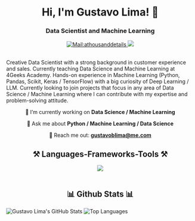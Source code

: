 <h1 align="center">Hi, I'm Gustavo Lima! 👋</h1>

<h3 align="center">Data Scientist and Machine Learning</h3>


<div align="center"> 
  <a href="mailto:gustavoblima@me.com">
    <img src="https://img.shields.io/badge/-Mail-white?style=for-the-badge&logo=gmail&logoColor=white&logoColor=white&link=gustavoblima@me.com"alt="Mail:athousanddetails">
  </a>
  <a href="https://www.linkedin.com/in/gustavoborgeslima/" target="_blank">
    <img src="https://img.shields.io/badge/LinkedIn-0077B5?style=for-the-badge&logo=linkedin&logoColor=white" target="_blank" />
  </a>
</div>

<br> 

Creative Data Scientist with a strong background in customer experience and sales. Currently teaching Data Science and Machine Learning at 4Geeks Academy. Hands-on experience in Machine Learning (Python, Pandas, Scikit, Keras / TensorFlow) with a big curiosity of Deep Learning / LLM. Currently looking to join projects that focus in any area of Data Science / Machine Learning where I can contribute with my expertise and problem-solving attitude.

<div align="center">
 
🔭 I’m currently working on **Data Science / Machine Learning**
 
💬 Ask me about **Python / Machine Learning / Data Science**

📧 Reach me out: **gustavoblima@me.com**

 </div>

<h2 align="center">⚒️ Languages-Frameworks-Tools ⚒️</h2>
<div align="center">
    <img src="https://skillicons.dev/icons?i=python,flask,mysql,git,fastapi,tensorflow,sklearn,pytorch,opencv,github,vscode" />
</div>

<br/>

<h2 align="center">📊 Github Stats 📊</h2>

![Gustavo Lima's GitHub Stats](https://github-readme-stats.vercel.app/api?username=athousanddetails&show_icons=true&theme=radical)
![Top Languages](https://github-readme-stats.vercel.app/api/top-langs/?username=athousanddetails&show_icons=true&theme=radical)
